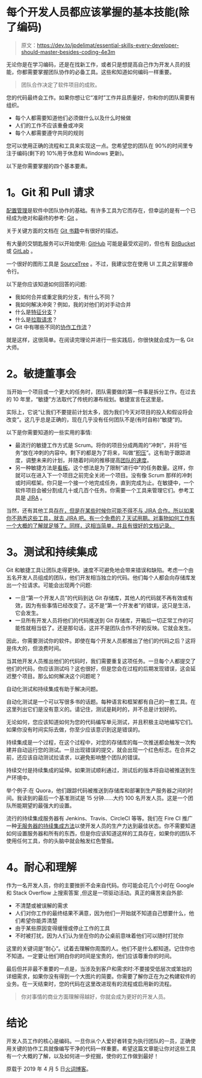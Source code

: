# 每个开发人员都应该掌握的基本技能(除了编码)

> 原文：<https://dev.to/jpdelimat/essential-skills-every-developer-should-master-besides-coding-4e3m>

无论你是在学习编码，还是在找新工作，或者只是想提高自己作为开发人员的技能，你都需要掌握团队协作的必备工具。这些和知道如何编码一样重要。

> 团队合作决定了软件项目的成败。

您的代码最终会工作。如果你想让它“准时”工作并且质量好，你和你的团队需要有组织。

*   每个人都需要知道他们必须做什么以及什么时候做
*   人们的工作不应该重叠或冲突
*   每个人都需要遵守共同的规则

您可以使用正确的流程和工具来实现这一点。您希望您的团队在 90%的时间里专注于编码(剩下的 10%用于休息和 Windows 更新)。

以下是你需要掌握的四个基本要素。

# 1。Git 和 Pull 请求

[配置管理](https://en.wikipedia.org/wiki/Configuration_management)是软件中团队协作的基础。有许多工具为它而存在，但幸运的是有一个已经成为绝对和最终的参考: [Git](https://git-scm.com/) 。

关于关键方面的文档在 [Git 书籍](https://git-scm.com/book/en/v2)中有很好的描述。

有大量的交钥匙服务可以开始使用: [GitHub](https://github.com/) 可能是最受欢迎的，但也有 [BitBucket](https://bitbucket.org/) 或 [GitLab](https://about.gitlab.com/) 。

一个很好的图形工具是 [SourceTree](https://www.sourcetreeapp.com/) 。不过，我建议您在使用 UI 工具之前掌握命令行。

以下是你应该知道如何回答的问题:

*   我如何合并或重定我的分支，有什么不同？
*   我如何解决冲突？例如，我的对他们的对手动合并
*   什么是[特征分支](https://bocoup.com/blog/git-workflow-walkthrough-feature-branches)？
*   什么是[拉取请求](https://yangsu.github.io/pull-request-tutorial/)？
*   Git 中有哪些不同的[协作工作流](https://www.atlassian.com/git/tutorials/comparing-workflows)？

就是这样，这很简单。在阅读完理论并进行一些实践后，你很快就会成为一名 Git 大师。

# 2。敏捷董事会

当开始一个项目或一个更大的任务时，团队需要做的第一件事是拆分工作。在过去的 10 年里，“敏捷”方法取代了传统的瀑布规划。敏捷宣言在这里是。

实际上，它说“让我们不要提前计划太多，因为我们今天对项目的投入和假设将会改变”。这几乎总是正确的，现在几乎没有任何团队不是(有时自称)“敏捷”的。

以下是你需要知道的一些实用的事情:

*   最流行的敏捷工作方式是 Scrum。将你的项目分成两周的“冲刺”，并将“任务”放在冲刺的内容中。剩下的都是为了将来，叫做“[积压](https://www.scrum.org/resources/what-is-a-product-backlog?gclid=EAIaIQobChMIrYurlr7o2AIVEhoYCh0dwQVdEAAYASAAEgIXtPD_BwE)”。这有助于跟踪进度，调整未来的计划，并随着时间的推移提高[团队的速度](https://www.mountaingoatsoftware.com/blog/know-exactly-what-velocity-means-to-your-scrum-team)。
*   另一种敏捷方法是[看板](https://en.wikipedia.org/wiki/Kanban)。这个想法是为了限制“进行中”的任务数量。这样，你就可以在进入下一个项目之前完全关闭一个项目。没有像 Scrum 那样的冲刺或时间框架。你只是一个接一个地完成任务，直到完成为止。在敏捷中，一个软件项目会被分割成几十或几百个任务。你需要一个工具来管理它们。参考工具是 [JIRA](https://www.atlassian.com/software/jira) 。

当然，还有其他工具[存在，但是在某些时候你可能不得不与 JIRA 合作。所以如果你不熟悉这些工具，就去 JIRA 吧。有一个免费的 7 天试用期。对事物如何工作有一个大概的了解就足够了。同样，这相当简单，并且有很好的文档记录。](https://blog.capterra.com/5-outstanding-atlassian-jira-alternatives-for-your-growing-tech-team/)

# 3。测试和持续集成

Git 和敏捷工具让团队走得更快。速度不可避免地会带来错误和缺陷。考虑一个由五名开发人员组成的团队，他们开发相当独立的代码。他们每个人都会向存储库发出一个拉请求。可能会出现两个问题:

*   一旦“第一个开发人员”的代码到达 Git 存储库，其他人的代码就不再有效或有效，因为有些事情已经改变了。这不是“第一个开发者”的错误，这只是生活，它会发生。
*   一旦所有开发人员将他们的代码推送到 Git 存储库，开箱后一切正常工作的可能性就相当低了。还是那句话，这并不是团队合作不好的反映。它就会发生。

因此，你需要测试你的软件。即使在每个开发人员都推出了他们的代码之后？这将是伟大的，但浪费时间。

当其他开发人员推出他们的代码时，我们需要重复这项任务。一旦每个人都提交了他们的代码，你应该测试吗？这也很好，但是您会在过程的后期发现错误，这会延迟整个项目。那么如何解决这个问题呢？

自动化测试和持续集成有助于解决问题。

自动化测试是一个可以写很多书的话题。每种语言和框架都有自己的一套工具。在这里列出它们是没有意义的。请记住，测试是耗时的，并不总是计划好的。

无论如何，您应该知道如何为您的代码编写单元测试，并且积极主动地编写它们。如果你没有时间实际去做，你至少应该意识到这是错误的。

持续集成是一个过程，在这个过程中，对您的存储库的每一次推送都会触发一次构建并自动运行您的测试。一旦出现错误的提交，就会出现一个红色标志。在合并之前，还应该自动测试拉请求，以避免影响整个团队的错误。

持续交付是持续集成的延伸。如果测试顺利通过，测试后的版本将自动被推送到生产环境中。

举个例子:在 Quora，他们跟踪代码被推送到存储库和部署到生产服务器之间的时间。我读到的最后一个基准测试是 15 分钟……大约 100 名开发人员。这是一个团队所能期望的最强大的设置。

流行的持续集成服务器有 Jenkins、Travis、CircleCI 等等。我们在 Fire CI 推广一种[无服务器的持续集成方法](https://fire.ci)以使开发人员的生产力达到最佳状态。你不需要知道如何设置服务器和所有的东西，但是你应该知道这样的工具存在，如果你的团队不使用任何工具，你的头脑中就会触发红色警报。

# 4。耐心和理解

作为一名开发人员，你的主要挫折不会来自代码。你可能会花几个小时在 Google 和 Stack Overflow 上搜索答案
,但这是一项驱动活动。真正的痛苦来自外部:

*   不清楚或被误解的需求
*   人们对你工作的最终结果不满意，因为他们一开始就不知道自己想要什么，他们希望你能弄清楚
*   由于某些原因变得缓慢或停止工作的工具
*   不时被打扰，因为人们认为坐在你的办公桌前意味着他们可以随时打扰你

这里的关键词是“耐心”。试着去理解你周围的人。他们不是什么都知道。记住你也不知道。一定要让他们明白你的时间是宝贵的，他们应该尊重你的时间。

最后但并非最不重要的一点是，当涉及到客户和需求时:不要接受低层次或笨拙的详细需求，如果你没有得到一个大图片的简要。你需要了解你正在为之构建软件的业务。在一天结束时，您的代码在这里改进现有的流程或启用新的流程。

> 你对事情的商业方面理解得越好，你就会成为更好的开发人员。

# 结论

开发人员工作的核心是编码。一旦你从个人爱好者转变为执行团队的一员，正确使用关键的协作工具就像编写干净的代码一样重要。希望这篇文章能让你对这些工具有一个大概的了解，以及如何进一步挖掘，使你的工作做到最好！

原载于 2019 年 4 月 5 日[火词博客](https://fire.ci/blog)。